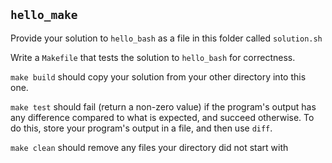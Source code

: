 ## `hello_make`

Provide your solution to `hello_bash` as a file in this folder called
`solution.sh`

Write a `Makefile` that tests the solution to `hello_bash` for correctness.

`make build` should copy your solution from your other directory into this one.

`make test` should fail (return a non-zero value) if the program's output has
any difference compared to what is expected, and succeed otherwise.  To do
this, store your program's output in a file, and then use `diff`.

`make clean` should remove any files your directory did not start with
